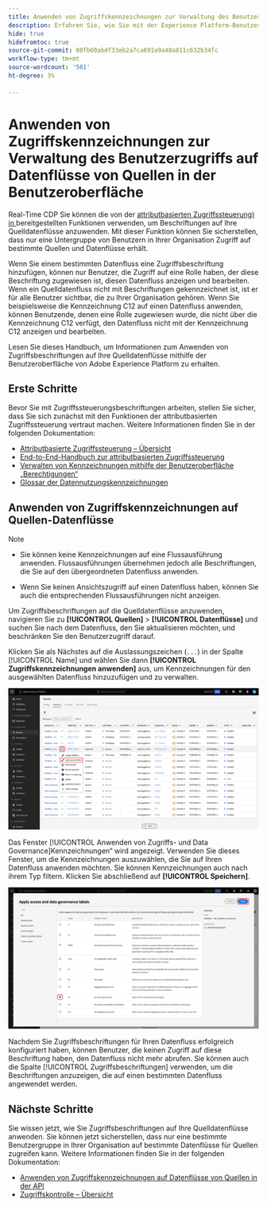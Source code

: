 ```yaml
---
title: Anwenden von Zugriffskennzeichnungen zur Verwaltung des Benutzerzugriffs auf Datenflüsse von Quellen in der Benutzeroberfläche
description: Erfahren Sie, wie Sie mit der Experience Platform-Benutzeroberfläche Zugriffsbeschriftungen anwenden und den Benutzerzugriff auf Ihre Quelldatenflüsse verwalten können.
hide: true
hidefromtoc: true
source-git-commit: 80fb60abdf33eb2a7ca691a9a48a811c632b34fc
workflow-type: tm+mt
source-wordcount: '501'
ht-degree: 3%

---
```


# Anwenden von Zugriffskennzeichnungen zur Verwaltung des Benutzerzugriffs auf Datenflüsse von Quellen in der Benutzeroberfläche

Real-Time CDP Sie können die von der [attributbasierten Zugriffssteuerung) in ](../../../access-control/abac/overview.md) bereitgestellten Funktionen verwenden, um Beschriftungen auf Ihre Quelldatenflüsse anzuwenden. Mit dieser Funktion können Sie sicherstellen, dass nur eine Untergruppe von Benutzern in Ihrer Organisation Zugriff auf bestimmte Quellen und Datenflüsse erhält.

Wenn Sie einem bestimmten Datenfluss eine Zugriffsbeschriftung hinzufügen, können nur Benutzer, die Zugriff auf eine Rolle haben, der diese Beschriftung zugewiesen ist, diesen Datenfluss anzeigen und bearbeiten. Wenn ein Quelldatenfluss nicht mit Beschriftungen gekennzeichnet ist, ist er für alle Benutzer sichtbar, die zu Ihrer Organisation gehören. Wenn Sie beispielsweise die Kennzeichnung C12 auf einen Datenfluss anwenden, können Benutzende, denen eine Rolle zugewiesen wurde, die nicht über die Kennzeichnung C12 verfügt, den Datenfluss nicht mit der Kennzeichnung C12 anzeigen und bearbeiten.

Lesen Sie dieses Handbuch, um Informationen zum Anwenden von Zugriffsbeschriftungen auf Ihre Quelldatenflüsse mithilfe der Benutzeroberfläche von Adobe Experience Platform zu erhalten.

## Erste Schritte

Bevor Sie mit Zugriffssteuerungsbeschriftungen arbeiten, stellen Sie sicher, dass Sie sich zunächst mit den Funktionen der attributbasierten Zugriffssteuerung vertraut machen. Weitere Informationen finden Sie in der folgenden Dokumentation:

* [Attributbasierte Zugriffssteuerung – Übersicht](../../../access-control/abac/overview.md)
* [End-to-End-Handbuch zur attributbasierten Zugriffssteuerung](../../../access-control/abac/end-to-end-guide.md)
* [Verwalten von Kennzeichnungen mithilfe der Benutzeroberfläche „Berechtigungen“](../../../access-control/abac/ui/labels.md)
* [Glossar der Datennutzungskennzeichnungen](../../../data-governance/labels/reference.md)

## Anwenden von Zugriffskennzeichnungen auf Quellen-Datenflüsse

>[!NOTE]
>
>* Sie können keine Kennzeichnungen auf eine Flussausführung anwenden. Flussausführungen übernehmen jedoch alle Beschriftungen, die Sie auf den übergeordneten Datenfluss anwenden.
>
>* Wenn Sie keinen Ansichtszugriff auf einen Datenfluss haben, können Sie auch die entsprechenden Flussausführungen nicht anzeigen.

Um Zugriffsbeschriftungen auf die Quelldatenflüsse anzuwenden, navigieren Sie zu **[!UICONTROL Quellen]** > **[!UICONTROL Datenflüsse]** und suchen Sie nach dem Datenfluss, den Sie aktualisieren möchten, und beschränken Sie den Benutzerzugriff darauf.

Klicken Sie als Nächstes auf die Auslassungszeichen (`...`) in der Spalte [!UICONTROL Name] und wählen Sie dann **[!UICONTROL Zugriffskennzeichnungen anwenden]** aus, um Kennzeichnungen für den ausgewählten Datenfluss hinzuzufügen und zu verwalten.

![Die Seite „Datenflüsse“ in Quellen, auf der die Option „Zugriffskennzeichnungen anwenden“ ausgewählt ist.](../../images/tutorials/labels/apply_access_labels.png)

Das Fenster [!UICONTROL Anwenden von Zugriffs- und Data Governance]Kennzeichnungen“ wird angezeigt. Verwenden Sie dieses Fenster, um die Kennzeichnungen auszuwählen, die Sie auf Ihren Datenfluss anwenden möchten. Sie können Kennzeichnungen auch nach ihrem Typ filtern. Klicken Sie abschließend auf **[!UICONTROL Speichern]**.

![Das Fenster mit den Data Governance-Beschriftungen, wobei die C2-Beschriftung ausgewählt ist.](../../images/tutorials/labels/labels_window.png)

Nachdem Sie Zugriffsbeschriftungen für Ihren Datenfluss erfolgreich konfiguriert haben, können Benutzer, die keinen Zugriff auf diese Beschriftung haben, den Datenfluss nicht mehr abrufen. Sie können auch die Spalte [!UICONTROL Zugriffsbeschriftungen] verwenden, um die Beschriftungen anzuzeigen, die auf einen bestimmten Datenfluss angewendet werden.

## Nächste Schritte

Sie wissen jetzt, wie Sie Zugriffsbeschriftungen auf Ihre Quelldatenflüsse anwenden. Sie können jetzt sicherstellen, dass nur eine bestimmte Benutzergruppe in Ihrer Organisation auf bestimmte Datenflüsse für Quellen zugreifen kann. Weitere Informationen finden Sie in der folgenden Dokumentation:

* [Anwenden von Zugriffskennzeichnungen auf Datenflüsse von Quellen in der API](../api/labels.md)
* [Zugriffskontrolle – Übersicht](../../../access-control/home.md)